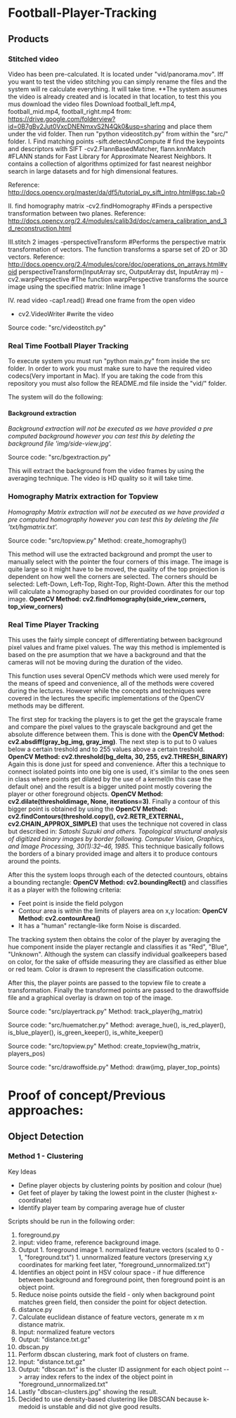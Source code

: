 # Football-Player-Tracking

## Products

### Stitched video
Video has been pre-calculated. It is located under "vid/panorama.mov". Iff you want to test the video stitching you can simply rename the files and the system will re calculate everything. It will take time. 
**The system assumes the video is already created and is located in that location, to test this you mus download the video files Download football_left.mp4, football_mid.mp4, football_right.mp4 from:
https://drive.google.com/folderview?id=0B7gBv2Jut0VxcDNENmxvS2N4Qk0&usp=sharing and place them under the vid folder. Then run "python videostitch.py" from within the "src/" folder.
I. Find matching points
-sift.detectAndCompute # find the keypoints and descriptors with SIFT
-cv2.FlannBasedMatcher, flann.knnMatch #FLANN stands for Fast Library for Approximate Nearest Neighbors. It contains a collection of algorithms optimized for fast nearest neighbor search in large datasets and for high dimensional features. 

Reference: http://docs.opencv.org/master/da/df5/tutorial_py_sift_intro.html#gsc.tab=0

II. find homography matrix
-cv2.findHomography #Finds a perspective transformation between two planes.
Reference: http://docs.opencv.org/2.4/modules/calib3d/doc/camera_calibration_and_3d_reconstruction.html

III.stitch 2 images
-perspectiveTransform #Performs the perspective matrix transformation of vectors. The function transforms a sparse set of 2D or 3D vectors.
Reference: http://docs.opencv.org/2.4/modules/core/doc/operations_on_arrays.html#void perspectiveTransform(InputArray src, OutputArray dst, InputArray m)
-cv2.warpPerspective #The function warpPerspective transforms the source image using the specified matrix:
Inline image 1

IV. read video
-cap1.read() #read one frame from the open video
- cv2.VideoWriter #write the video

Source code: "src/videostitch.py"

### Real Time Football Player Tracking
To execute system you must run "python main.py" from inside the src folder. In order to work you must make sure to have the required video codecs(Very important in Mac). If you are taking the code from this repository you must also follow the README.md file inside the "vid/" folder.

The system will do the following:
#### Background extraction
*Background extraction will not be executed as we have provided a pre computed background however you can test this by deleting the background file 'img/side-view.jpg'.* 

Source code: "src/bgextraction.py"

This will extract the background from the video frames by using the averaging technique. The video is HD quality so it will take time. 

### Homography Matrix extraction for Topview
*Homography Matrix extraction will not be executed as we have provided a pre computed homography however you can test this by deleting the file 'txt/hgmatrix.txt'.* 

Source code: "src/topview.py" Method: create_homography()

This method will use the extracted background and prompt the user to manually select with the pointer the four corners of this image. The image is quite large so it might have to be moved, the quality of the top projection is dependent on how well the corners are selected. The corners should be selected: Left-Down, Left-Top, Right-Top, Right-Down. After this the method will calculate a homography based on our provided coordinates for our top image.
**OpenCV Method: cv2.findHomography(side_view_corners, top_view_corners)**

### Real Time Player Tracking
This uses the fairly simple concept of differentiating between background pixel values and frame pixel values. The way this method is implemented is based on the pre asumption that we have a background and that the cameras will not be moving during the duration of the video. 

This function uses several OpenCV methods which were used merely for the means of speed and convenience, all of the methods were covered during the lectures. However while the concepts and techniques were covered in the lectures the specific implementations of the OpenCV methods may be different.

The first step for tracking the players is to get the get the grayscale frame and compare the pixel values to the grayscale background and get the absolute difference between them. This is done with the **OpenCV Method: cv2.absdiff(gray_bg_img, gray_img)**. The next step is to put to 0 values below a certain treshold and to 255 values above a certain treshold. **OpenCV Method: cv2.threshold(bg_delta, 30, 255, cv2.THRESH_BINARY)** Again this is done just for speed and convenience. After this a technique to connect isolated points into one big one is used, it's similar to the ones seen in class where points get dilated by the use of a kernel(In this case the default one) and the result is a bigger united point mostly covering the player or other foreground objects. **OpenCV Method: cv2.dilate(thresholdimage, None, iterations=3)**. Finally a contour of this bigger point is obtained by using the **OpenCV Method: cv2.findContours(threshold.copy(), cv2.RETR_EXTERNAL, cv2.CHAIN_APPROX_SIMPLE)** that uses the technique not covered in class but described in:
*Satoshi Suzuki and others. Topological structural analysis of digitized binary images by border following. Computer Vision, Graphics, and Image Processing, 30(1):32–46, 1985.* This technique basically follows the borders of a binary provided image and alters it to produce contours around the points. 

After this the system loops through each of the detected countours, obtains a bounding rectangle: **OpenCV Method: cv2.boundingRect()** and classifies it as a player with the following criteria:
- Feet point is inside the field polygon
- Contour area is within the limits of players area on x,y location: **OpenCV Method: cv2.contourArea()**
- It has a "human" rectangle-like form
Noise is discarded.

The tracking system then obtains the color of the player by averaging the hue component inside the player rectangle and classifies it as "Red", "Blue", "Unknown". Although the system can classify individual goalkeepers based on color, for the sake of offside measuring they are classified as either blue or red team. Color is drawn to represent the classification outcome.

After this, the player points are passed to the topview file to create a transformation.
Finally the transformed points are passed to the drawoffside file and a graphical overlay is drawn on top of the image.

Source code: "src/playertrack.py" Method: track_player(hg_matrix)

Source code: "src/huematcher.py" Method: average_hue(), is_red_player(), is_blue_player(), is_green_keeper(), is_white_keeper()

Source code: "src/topview.py"  Method: create_topview(hg_matrix, players_pos)

Source code: "src/drawoffside.py"  Method: draw(img, player_top_points) 



# Proof of concept/Previous approaches: 

## Object Detection

### Method 1 - Clustering

Key Ideas
- Define player objects by clustering points by position and colour (hue)
- Get feet of player by taking the lowest point in the cluster (highest x-coordinate)
- Identify player team by comparing average hue of cluster

Scripts should be run in the following order:

1. foreground.py
  1. input: video frame, reference background image.
  1. Output
    1. foreground image
    1. normalized feature vectors (scaled to 0 - 1, "foreground.txt")
    1. unnormalized feature vectors (preserving x,y coordinates for marking feet later, "foreground_unnormalized.txt")
  1. Identifies an object point in HSV colour space - if hue difference between background and foreground point, then foreground point is an object point.
  1. Reduce noise points outside the field - only when background point matches green field, then consider the point for object detection.
1. distance.py
  1. Calculate euclidean distance of feature vectors, generate m x m distance matrix.
  1. Input: normalized feature vectors
  1. Output: "distance.txt.gz"
1. dbscan.py
  1. Perform dbscan clustering, mark foot of clusters on frame. 
  1. Input: "distance.txt.gz"
  1. Output: "dbscan.txt" is the cluster ID assignment for each object point --> array index refers to the index of the object point in "foreground_unnormalized.txt"
  1. Lastly "dbscan-clusters.jpg" showing the result.
  1. Decided to use density-based clustering like DBSCAN because k-medoid is unstable and did not give good results.
